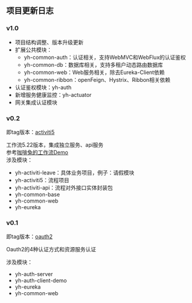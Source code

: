 ## 项目更新日志



### v1.0

- 项目结构调整、版本升级更新
- 扩展公共模块：
  - yh-common-auth：认证相关，支持WebMVC和WebFlux的认证鉴权
  - yh-common-db：数据库相关，支持多租户动态路由数据库
  - yh-common-web：Web服务相关，除去Eureka-Client依赖
  - yh-common-ribbon：openFeign、Hystrix、Ribbon相关依赖
- 认证鉴权模块：yh-auth
- 新增服务健康监控：yh-actuator
- 网关集成认证模块





### v0.2

即tag版本：[activiti5](https://github.com/huhuhan/yh-cloud/releases/tag/activiti5)

工作流5.22版本，集成独立服务、api服务  
参考[咖啡兔的工作流Demo](https://github.com/henryyan/kft-activiti-demo)  
涉及模块：

- yh-activiti-leave：具体业务项目，例子：请假模块
- yh-activiti5：流程项目
- yh-activiti-api：流程对外接口实体封装包
- yh-common-base
- yh-common-web
- yh-eureka





### v0.1

即tag版本：[oauth2](https://github.com/huhuhan/yh-cloud/releases/tag/oauth2)

Oauth2的4种认证方式和资源服务认证  

涉及模块：

- yh-auth-server
- yh-auth-client-demo
- yh-eureka
- yh-common-web